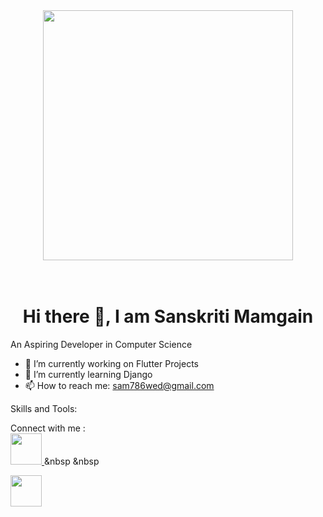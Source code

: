 <div id="header" align="center">
  <img src="https://media0.giphy.com/media/hpXdHPfFI5wTABdDx9/giphy.gif?cid=6c09b9527z0nxk425bbz485f92xiccm0uhtp0yvrcmue35em&ep=v1_internal_gif_by_id&rid=giphy.gif&ct=g" width="400"/>
</div>
<br><br>
<h1><Center> Hi there 👋, I am Sanskriti Mamgain</h1>

 An Aspiring Developer in Computer Science
 
- 🔭 I’m currently working on Flutter Projects
- 🌱 I’m currently learning Django
- 📫 How to reach me: sam786wed@gmail.com

Skills and Tools:

Connect with me :<br>
<a href="https://www.linkedin.com/in/sanskriti-mamgain-8b7ba1213/">
<img src="https://encrypted-tbn0.gstatic.com/images?q=tbn:ANd9GcRokEYt0yyh6uNDKL8uksVLlhZ35laKNQgZ9g&s" width="50"/>
</a> &nbsp &nbsp

<a href="https://www.linkedin.com/in/sanskriti-mamgain-8b7ba1213/">
<img src="https://encrypted-tbn0.gstatic.com/images?q=tbn:ANd9GcRokEYt0yyh6uNDKL8uksVLlhZ35laKNQgZ9g&s" width="50"/></a>

